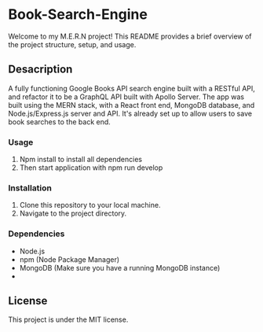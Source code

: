 # Book-Search-Engine

Welcome to my M.E.R.N project! This README provides a brief overview of the project structure, setup, and usage.

## Desacription

A fully functioning Google Books API search engine built with a RESTful API, and refactor it to be a GraphQL API built with Apollo Server. The app was built using the MERN stack, with a React front end, MongoDB database, and Node.js/Express.js server and API. It's already set up to allow users to save book searches to the back end.


### Usage

1. Npm install to install all dependencies
2. Then start application with npm run develop



### Installation

1. Clone this repository to your local machine.
2. Navigate to the project directory.


   
### Dependencies

- Node.js
- npm (Node Package Manager)
- MongoDB (Make sure you have a running MongoDB instance)
- 

## License 
This project is  under the MIT license.


